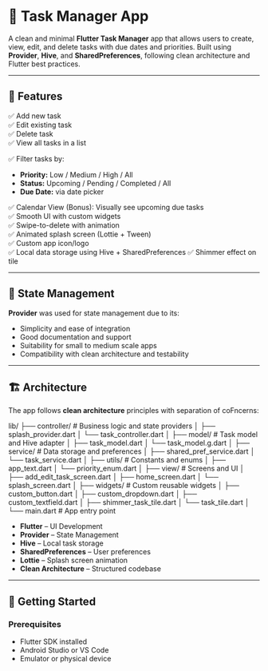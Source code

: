 # 📝 Task Manager App

A clean and minimal **Flutter Task Manager** app that allows users to create, view, edit, and delete tasks with due dates and priorities. Built using **Provider**, **Hive**, and **SharedPreferences**, following clean architecture and Flutter best practices.

---

## 📱 Features

✅ Add new task  
✅ Edit existing task  
✅ Delete task  
✅ View all tasks in a list  

✅ Filter tasks by:
- **Priority:** Low / Medium / High / All
- **Status:** Upcoming / Pending / Completed / All
- **Due Date:** via date picker

✅ Calendar View (Bonus): Visually see upcoming due tasks  
✅ Smooth UI with custom widgets  
✅ Swipe-to-delete with animation  
✅ Animated splash screen (Lottie + Tween)  
✅ Custom app icon/logo  
✅ Local data storage using Hive + SharedPreferences
✅ Shimmer effect on tile  

---

## 🧠 State Management

**Provider** was used for state management due to its:
- Simplicity and ease of integration
- Good documentation and support
- Suitability for small to medium scale apps
- Compatibility with clean architecture and testability

---

## 🏗 Architecture

The app follows **clean architecture** principles with separation of coFncerns:

lib/
├── controller/ # Business logic and state providers
│ ├── splash_provider.dart
│ └── task_controller.dart
│
├── model/ # Task model and Hive adapter
│ ├── task_model.dart
│ └── task_model.g.dart
│
├── service/ # Data storage and preferences
│ ├── shared_pref_service.dart
│ └── task_service.dart
│
├── utils/ # Constants and enums
│ ├── app_text.dart
│ └── priority_enum.dart
│
├── view/ # Screens and UI
│ ├── add_edit_task_screen.dart
│ ├── home_screen.dart
│ └── splash_screen.dart
│
├── widgets/ # Custom reusable widgets
│ ├── custom_button.dart
│ ├── custom_dropdown.dart
│ ├── custom_textfield.dart
│ ├── shimmer_task_tile.dart
│ └── task_tile.dart
│
└── main.dart # App entry point

- **Flutter** – UI Development  
- **Provider** – State Management  
- **Hive** – Local task storage  
- **SharedPreferences** – User preferences  
- **Lottie** – Splash screen animation  
- **Clean Architecture** – Structured codebase

---

## 🚀 Getting Started

### Prerequisites
- Flutter SDK installed
- Android Studio or VS Code
- Emulator or physical device